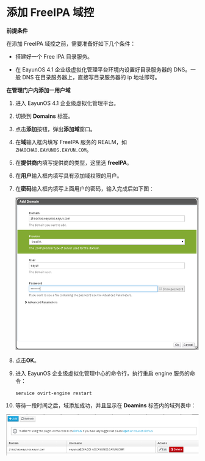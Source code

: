 # 添加 FreeIPA 域控

**前提条件**

在添加 FreeIPA 域控之前，需要准备好如下几个条件：

* 搭建好一个 Free IPA 目录服务。

* 在 EayunOS 4.1 企业级虚拟化管理平台环境内设置好目录服务器的 DNS。一般 DNS 在目录服务器上，直接写目录服务器的 ip 地址即可。

**在管理门户内添加一用户域**

1. 进入 EayunOS 4.1 企业级虚拟化管理平台。

2. 切换到 **Domains** 标签。

3. 点击**添加**按钮，弹出**添加域**窗口。

4. 在**域**输入框内填写 FreeIPA 服务的 REALM，如 ```ZHAOCHAO.EAYUNOS.EAYUN.COM```。

5. 在**提供商**内填写提供商的类型，这里选 **freeIPA**。

6. 在**用户**输入框内填写具有添加域权限的用户。

7. 在**密码**输入框内填写上面用户的密码，输入完成后如下图：

   ![添加域](../images/manage_domains_add_domain.png)

8. 点击**OK**。

9. 进入 EayunOS 企业级虚拟化管理中心的命令行，执行重启 engine 服务的命令：

   ``` 
   service ovirt-engine restart
   ``` 

10. 等待一段时间之后，域添加成功，并且显示在 **Doamins** 标签内的域列表中：

   ![域列表](../images/manage_domains_domain_list.png)
